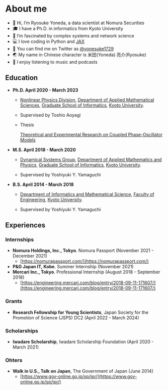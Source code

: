 # About me

- 👋 Hi, I’m Ryosuke Yoneda, a data scientist at Nomura Securities
- 🎓 I have a Ph.D. in informatics from Kyoto University
- 🔬 I’m fascinated by complex systems and network science
- 💻 I love coding in Python and [JAX](https://github.com/google/jax)
- 📢 You can find me on Twitter as [@yonesuke1729](https://twitter.com/yonesuke1729)
- 🌏 My name in Chinese character is 米田(Yoneda) 亮介(Ryosuke)
- 🎵 I enjoy listening to music and podcasts

## Education
- **Ph.D. April 2020 - March 2023**

    - [Nonlinear Physics Division](https://www-np.acs.i.kyoto-u.ac.jp/),
    [Department of Applied Mathematical Sciences](http://www.acs.i.kyoto-u.ac.jp/),
    [Graduate School of Informatics](http://www.i.kyoto-u.ac.jp/),
    [Kyoto University](https://www.kyoto-u.ac.jp/).

    - Supervised by Toshio Aoyagi

    - Thesis
        
        [Theoretical and Experimental Research on Coupled Phase-Oscillator Models](https://repository.kulib.kyoto-u.ac.jp/dspace/handle/2433/283856)

- **M.S. April 2018 - March 2020**

    - [Dynamical Systems Group](http://yang.amp.i.kyoto-u.ac.jp/lab/jp/index.html),
    [Department of Applied Mathematics and Physics](http://www.amp.i.kyoto-u.ac.jp/),
    [Graduate School of Informatics](http://www.i.kyoto-u.ac.jp/),
    [Kyoto University](https://www.kyoto-u.ac.jp/).

    - Supervised by Yoshiyuki Y. Yamaguchi

- **B.S. April 2014 - March 2018**

    - [Department of Informatics and Mathematical Science](https://www.s-im.t.kyoto-u.ac.jp/ja),
    [Faculty of Engineering](https://www.t.kyoto-u.ac.jp/ja),
    [Kyoto University](https://www.kyoto-u.ac.jp/).

    - Supervised by Yoshiyuki Y. Yamaguchi

## Experiences
### Internships
- **Nomura Holdings, Inc., Tokyo**. Nomura Passport (November 2021 - December 2021)
    - [https://nomurapassport.com/](https://nomurapassport.com/)
- **P&G Japan IT, Kobe**. Summer Internship (November 2021)
- **Mercari Inc., Tokyo**. Professional Internship (August 2018 - September 2018)
    - [https://engineering.mercari.com/blog/entry/2018-09-11-171607/](https://engineering.mercari.com/blog/entry/2018-09-11-171607/)

### Grants
- **Research Fellowship for Young Scientists**, Japan Society for the Promotion of Science (JSPS) DC2 (April 2022 - March 2024)

### Scholarships
- **Iwadare Scholarship**, Iwadare Scholarship Foundation (April 2020 - March 2021)
### Ohters
- **Walk in U.S., Talk on Japan**, The Government of Japan (June 2014)
    - [https://www.gov-online.go.jp/sp/jpr/](https://www.gov-online.go.jp/sp/jpr/)